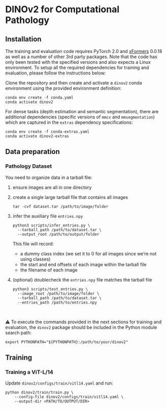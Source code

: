 # DINOv2 for Computational Pathology

## Installation

The training and evaluation code requires PyTorch 2.0 and [xFormers](https://github.com/facebookresearch/xformers) 0.0.18 as well as a number of other 3rd party packages. Note that the code has only been tested with the specified versions and also expects a Linux environment. To setup all the required dependencies for training and evaluation, please follow the instructions below:

Clone the repository and then create and activate a `dinov2` conda environment using the provided environment definition:

```shell
conda env create -f conda.yaml
conda activate dinov2
```

For dense tasks (depth estimation and semantic segmentation), there are additional dependencies (specific versions of `mmcv` and `mmsegmentation`) which are captured in the `extras` dependency specifications:

```shell
conda env create -f conda-extras.yaml
conda activate dinov2-extras
```

## Data preparation

### Pathology Dataset

You need to organize data in a tarball file:

1. ensure images are all in one directory
2. create a single large tarball file that contains all images

    ```shell
    tar -cvf dataset.tar /path/to/image/folder
    ```

3. infer the auxiliary file `entries.npy`

    ```shell
    python3 scripts/infer_entries.py \
      --tarball_path /path/to/dataset.tar \
      --output_root /path/to/output/folder
    ```

    This file will record:
    - a dummy class index (we set it to 0 for all images since we’re not using classes)
    - the start and end offsets of each image within the tarball file
    - the filename of each image

4. (optional) doublecheck the `entries.npy` file matches the tarball file

    ```shell
    python3 scripts/test_entries.py \
      --image_root /path/to/image/folder \
      --tarball_path /path/to/dataset.tar \
      --entries_path /path/to/entries.npy
    ```


<br />

:warning: To execute the commands provided in the next sections for training and evaluation, the `dinov2` package should be included in the Python module search path:

```shell
export PYTHONPATH="${PYTHONPATH}:/path/to/your/dinov2"
```

## Training

### Training a ViT-L/14

Update `dinov2/configs/train/vitl14.yaml` and run:

```shell
python dinov2/train/train.py \
    --config-file dinov2/configs/train/vitl14.yaml \
    --output-dir <PATH/TO/OUTPUT/DIR>
```